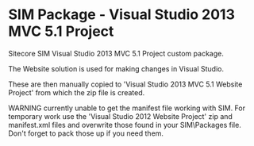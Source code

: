 SIM Package - Visual Studio 2013 MVC 5.1 Project
================================================

Sitecore SIM Visual Studio 2013 MVC 5.1 Project custom package.

The Website solution is used for making changes in Visual Studio.

These are then manually copied to 'Visual Studio 2013 MVC 5.1 Website Project' from which the zip file is created.

WARNING currently unable to get the manifest file working with SIM. For temporary work use the 'Visual Studio 2012 Website Project' zip and manifest.xml files and overwrite those found in your SIM\Packages file. Don't forget to pack those up if you need them.
